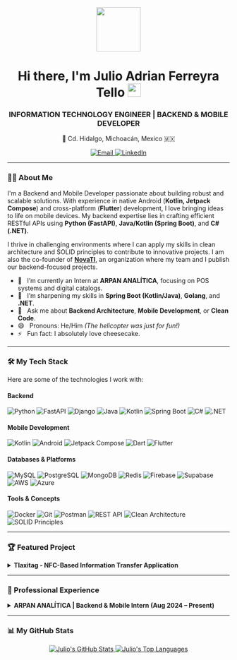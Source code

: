 <!-- 
Hi, Julio! This is your new, enhanced README.
I've organized your skills and experience into a professional and visually appealing layout.
Feel free to customize it further!
-->

<div id="header" align="center">
  <img src="https://media.giphy.com/media/M9gbBd9nbDrOTu1Mqx/giphy.gif" width="100"/>
  <h1>
    Hi there, I'm Julio Adrian Ferreyra Tello
    <img src="https://emojis.slackmojis.com/emojis/images/1531849430/4246/blob-wave.gif?1531849430" width="30"/>
  </h1>
  <h3>INFORMATION TECHNOLOGY ENGINEER | BACKEND & MOBILE DEVELOPER</h3>
  <p>📍 Cd. Hidalgo, Michoacán, Mexico 🇲🇽</p>
</div>

<div id="socials" align="center">
  <!-- UPDATE THESE LINKS -->
  <a href="mailto:jaft210403@outlook.com">
    <img src="https://img.shields.io/badge/Email-0078D4?style=for-the-badge&logo=microsoft-outlook&logoColor=white" alt="Email"/>
  </a>
  <a href="https://www.linkedin.com/in/julio-adrian-ferreyra-tello-68a09b347">
    <img src="https://img.shields.io/badge/LinkedIn-0077B5?style=for-the-badge&logo=linkedin&logoColor=white" alt="LinkedIn"/>
  </a>
</div>

---

### 👨‍💻 About Me

I'm a Backend and Mobile Developer passionate about building robust and scalable solutions. With experience in native Android (**Kotlin, Jetpack Compose**) and cross-platform (**Flutter**) development, I love bringing ideas to life on mobile devices. My backend expertise lies in crafting efficient RESTful APIs using **Python (FastAPI)**, **Java/Kotlin (Spring Boot)**, and **C# (.NET)**.

I thrive in challenging environments where I can apply my skills in clean architecture and SOLID principles to contribute to innovative projects. I am also the co-founder of **[NovaTI](https://github.com/NovaTI-Org)**, an organization where my team and I publish our backend-focused projects.

- 🔭   I’m currently an Intern at **ARPAN ANALÍTICA**, focusing on POS systems and digital catalogs.
- 🌱   I’m sharpening my skills in **Spring Boot (Kotlin/Java)**, **Golang**, and **.NET**.
- 💬   Ask me about **Backend Architecture**, **Mobile Development**, or **Clean Code**.
- 😄   Pronouns: He/Him *(The helicopter was just for fun!)*
- ⚡   Fun fact: I absolutely love cheesecake.

---

### 🛠️ My Tech Stack

Here are some of the technologies I work with:

#### Backend
<p>
    <img src="https://img.shields.io/badge/Python-3776AB?style=for-the-badge&logo=python&logoColor=white" alt="Python"/>
    <img src="https://img.shields.io/badge/FastAPI-009688?style=for-the-badge&logo=fastapi&logoColor=white" alt="FastAPI"/>
    <img src="https://img.shields.io/badge/Django-092E20?style=for-the-badge&logo=django&logoColor=white" alt="Django"/>
    <img src="https://img.shields.io/badge/Java-ED8B00?style=for-the-badge&logo=openjdk&logoColor=white" alt="Java"/>
    <img src="https://img.shields.io/badge/Kotlin-7F52FF?style=for-the-badge&logo=kotlin&logoColor=white" alt="Kotlin"/>
    <img src="https://img.shields.io/badge/Spring-6DB33F?style=for-the-badge&logo=spring&logoColor=white" alt="Spring Boot"/>
    <img src="https://img.shields.io/badge/C%23-239120?style=for-the-badge&logo=c-sharp&logoColor=white" alt="C#"/>
    <img src="https://img.shields.io/badge/.NET-512BD4?style=for-the-badge&logo=dotnet&logoColor=white" alt=".NET"/>
</p>

#### Mobile Development
<p>
    <img src="https://img.shields.io/badge/Kotlin-7F52FF?style=for-the-badge&logo=kotlin&logoColor=white" alt="Kotlin"/>
    <img src="https://img.shields.io/badge/Android-3DDC84?style=for-the-badge&logo=android&logoColor=white" alt="Android"/>
    <img src="https://img.shields.io/badge/Jetpack%20Compose-4285F4?style=for-the-badge&logo=jetpackcompose&logoColor=white" alt="Jetpack Compose"/>
    <img src="https://img.shields.io/badge/Dart-0175C2?style=for-the-badge&logo=dart&logoColor=white" alt="Dart"/>
    <img src="https://img.shields.io/badge/Flutter-02569B?style=for-the-badge&logo=flutter&logoColor=white" alt="Flutter"/>
</p>

#### Databases & Platforms
<p>
    <img src="https://img.shields.io/badge/MySQL-4479A1?style=for-the-badge&logo=mysql&logoColor=white" alt="MySQL"/>
    <img src="https://img.shields.io/badge/PostgreSQL-4169E1?style=for-the-badge&logo=postgresql&logoColor=white" alt="PostgreSQL"/>
    <img src="https://img.shields.io/badge/MongoDB-47A248?style=for-the-badge&logo=mongodb&logoColor=white" alt="MongoDB"/>
    <img src="https://img.shields.io/badge/Redis-DC382D?style=for-the-badge&logo=redis&logoColor=white" alt="Redis"/>
    <img src="https://img.shields.io/badge/Firebase-FFCA28?style=for-the-badge&logo=firebase&logoColor=white" alt="Firebase"/>
    <img src="https://img.shields.io/badge/Supabase-3FCF8E?style=for-the-badge&logo=supabase&logoColor=white" alt="Supabase"/>
    <img src="https://img.shields.io/badge/Amazon%20AWS-232F3E?style=for-the-badge&logo=amazon-aws&logoColor=white" alt="AWS"/>
    <img src="https://img.shields.io/badge/Microsoft%20Azure-0078D4?style=for-the-badge&logo=microsoft-azure&logoColor=white" alt="Azure"/>
</p>

#### Tools & Concepts
<p>
    <img src="https://img.shields.io/badge/Docker-2496ED?style=for-the-badge&logo=docker&logoColor=white" alt="Docker"/>
    <img src="https://img.shields.io/badge/Git-F05032?style=for-the-badge&logo=git&logoColor=white" alt="Git"/>
    <img src="https://img.shields.io/badge/Postman-FF6C37?style=for-the-badge&logo=postman&logoColor=white" alt="Postman"/>
    <img src="https://img.shields.io/badge/REST%20API-0277BD?style=for-the-badge&logo=api&logoColor=white" alt="REST API"/>
    <img src="https://img.shields.io/badge/Clean%20Architecture-A0A0A0?style=for-the-badge" alt="Clean Architecture"/>
    <img src="https://img.shields.io/badge/SOLID-A0A0A0?style=for-the-badge" alt="SOLID Principles"/>
</p>

---

### 🏆 Featured Project

<details>
<summary>
  <strong>Tlaxitag - NFC-Based Information Transfer Application</strong>
</summary>

> An innovative mobile solution for offline information exchange (e.g., contact cards, URLs) in business, medical, or educational environments. This project was a **national finalist at INNOVATEC** for its practical applicability.

- **Intuitive UI:** Designed and implemented responsive user interfaces using custom widgets and Material Design principles.
- **NFC Functionality:** Implemented data detection and transmission between NFC-compatible devices, optimizing the pairing process.
- **State Management:** Applied the **BLoC/Cubit pattern** to efficiently manage application state and improve code scalability.

**Technologies Used:** Flutter, Dart, NFC, BLoC/Cubit.

<!-- UPDATE THIS with the link to your project repository -->
**[View Project on GitHub (coming soon)](https://github.com/JulioAdrianFerreyraDev)**

</details>

---

### 💼 Professional Experience

<details>
<summary>
  <strong>ARPAN ANALÍTICA | Backend & Mobile Intern (Aug 2024 – Present)</strong>
</summary>

- Integrated SDK functions for hardware component control in point-of-sale (POS) systems using **Kotlin**.
- Developed RESTful endpoints for a digital catalog platform using **Python** and **FastAPI**.
- Implemented functional modules for POS mobile applications using **Kotlin**, **Jetpack Compose**, and **Clean Architecture** concepts.
- Gained practical knowledge of **Docker** containerization to improve project scalability and deployment.
</details>

---

### 📊 My GitHub Stats

<p align="center">
  <a href="https://github.com/JulioAdrianFerreyraDev">
    <!-- Change the `?theme=` value to try other themes: https://github.com/anuraghazra/github-readme-stats/blob/master/themes/README.md -->
    <img src="https://github-readme-stats.vercel.app/api?username=JulioAdrianFerreyraDev&show_icons=true&theme=tokyonight&hide_border=true&count_private=true" alt="Julio's GitHub Stats"/>
    <img src="https://github-readme-stats.vercel.app/api/top-langs/?username=JulioAdrianFerreyraDev&layout=compact&theme=tokyonight&hide_border=true&langs_count=8" alt="Julio's Top Languages"/>
  </a>
</p>
